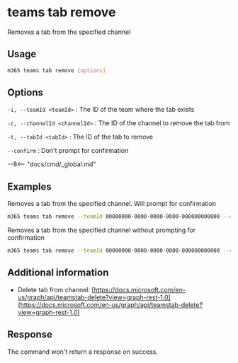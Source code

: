 # teams tab remove

Removes a tab from the specified channel

## Usage

```sh
m365 teams tab remove [options]
```

## Options

`-i, --teamId <teamId>`
: The ID of the team where the tab exists

`-c, --channelId <channelId>`
: The ID of the channel to remove the tab from

`-t, --tabId <tabId>`
: The ID of the tab to remove

`--confirm`
: Don't prompt for confirmation

--8<-- "docs/cmd/_global.md"

## Examples

Removes a tab from the specified channel. Will prompt for confirmation

```sh
m365 teams tab remove --teamId 00000000-0000-0000-0000-000000000000 --channelId 19:00000000000000000000000000000000@thread.skype --tabId 06805b9e-77e3-4b93-ac81-525eb87513b8
```

Removes a tab from the specified channel without prompting for confirmation

```sh
m365 teams tab remove --teamId 00000000-0000-0000-0000-000000000000 --channelId 19:00000000000000000000000000000000@thread.skype --tabId 06805b9e-77e3-4b93-ac81-525eb87513b8 --confirm
```

## Additional information

- Delete tab from channel: [https://docs.microsoft.com/en-us/graph/api/teamstab-delete?view=graph-rest-1.0](https://docs.microsoft.com/en-us/graph/api/teamstab-delete?view=graph-rest-1.0)

## Response

The command won't return a response on success.
